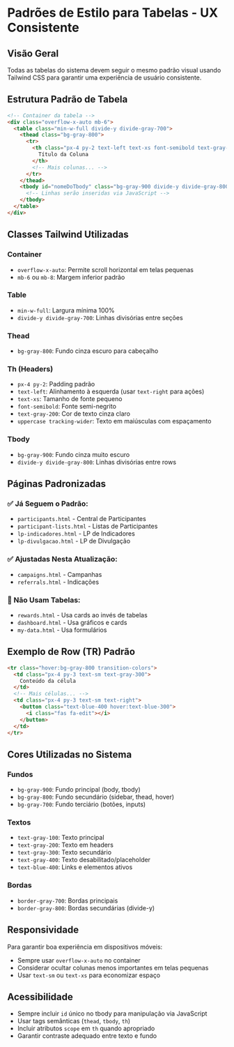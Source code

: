 # Padrões de Estilo para Tabelas - UX Consistente

## Visão Geral
Todas as tabelas do sistema devem seguir o mesmo padrão visual usando Tailwind CSS para garantir uma experiência de usuário consistente.

## Estrutura Padrão de Tabela

```html
<!-- Container da tabela -->
<div class="overflow-x-auto mb-6">
  <table class="min-w-full divide-y divide-gray-700">
    <thead class="bg-gray-800">
      <tr>
        <th class="px-4 py-2 text-left text-xs font-semibold text-gray-200 uppercase tracking-wider">
          Título da Coluna
        </th>
        <!-- Mais colunas... -->
      </tr>
    </thead>
    <tbody id="nomeDoTbody" class="bg-gray-900 divide-y divide-gray-800">
      <!-- Linhas serão inseridas via JavaScript -->
    </tbody>
  </table>
</div>
```

## Classes Tailwind Utilizadas

### Container
- `overflow-x-auto`: Permite scroll horizontal em telas pequenas
- `mb-6` ou `mb-8`: Margem inferior padrão

### Table
- `min-w-full`: Largura mínima 100%
- `divide-y divide-gray-700`: Linhas divisórias entre seções

### Thead
- `bg-gray-800`: Fundo cinza escuro para cabeçalho

### Th (Headers)
- `px-4 py-2`: Padding padrão
- `text-left`: Alinhamento à esquerda (usar `text-right` para ações)
- `text-xs`: Tamanho de fonte pequeno
- `font-semibold`: Fonte semi-negrito
- `text-gray-200`: Cor de texto cinza claro
- `uppercase tracking-wider`: Texto em maiúsculas com espaçamento

### Tbody
- `bg-gray-900`: Fundo cinza muito escuro
- `divide-y divide-gray-800`: Linhas divisórias entre rows

## Páginas Padronizadas

### ✅ Já Seguem o Padrão:
- `participants.html` - Central de Participantes
- `participant-lists.html` - Listas de Participantes
- `lp-indicadores.html` - LP de Indicadores
- `lp-divulgacao.html` - LP de Divulgação

### ✅ Ajustadas Nesta Atualização:
- `campaigns.html` - Campanhas
- `referrals.html` - Indicações

### 📝 Não Usam Tabelas:
- `rewards.html` - Usa cards ao invés de tabelas
- `dashboard.html` - Usa gráficos e cards
- `my-data.html` - Usa formulários

## Exemplo de Row (TR) Padrão

```html
<tr class="hover:bg-gray-800 transition-colors">
  <td class="px-4 py-3 text-sm text-gray-300">
    Conteúdo da célula
  </td>
  <!-- Mais células... -->
  <td class="px-4 py-3 text-sm text-right">
    <button class="text-blue-400 hover:text-blue-300">
      <i class="fas fa-edit"></i>
    </button>
  </td>
</tr>
```

## Cores Utilizadas no Sistema

### Fundos
- `bg-gray-900`: Fundo principal (body, tbody)
- `bg-gray-800`: Fundo secundário (sidebar, thead, hover)
- `bg-gray-700`: Fundo terciário (botões, inputs)

### Textos
- `text-gray-100`: Texto principal
- `text-gray-200`: Texto em headers
- `text-gray-300`: Texto secundário
- `text-gray-400`: Texto desabilitado/placeholder
- `text-blue-400`: Links e elementos ativos

### Bordas
- `border-gray-700`: Bordas principais
- `border-gray-800`: Bordas secundárias (divide-y)

## Responsividade

Para garantir boa experiência em dispositivos móveis:
- Sempre usar `overflow-x-auto` no container
- Considerar ocultar colunas menos importantes em telas pequenas
- Usar `text-sm` ou `text-xs` para economizar espaço

## Acessibilidade

- Sempre incluir `id` único no tbody para manipulação via JavaScript
- Usar tags semânticas (`thead`, `tbody`, `th`)
- Incluir atributos `scope` em `th` quando apropriado
- Garantir contraste adequado entre texto e fundo 